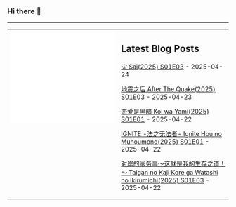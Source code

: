 ### Hi there 👋

<!--
**etng/etng** is a ✨ _special_ ✨ repository because its `README.md` (this file) appears on your GitHub profile.

Here are some ideas to get you started:

- 🔭 I’m currently working on ...
- 🌱 I’m currently learning ...
- 👯 I’m looking to collaborate on ...
- 🤔 I’m looking for help with ...
- 💬 Ask me about ...
- 📫 How to reach me: ...
- 😄 Pronouns: ...
- ⚡ Fun fact: ...
-->


---

<table>
<tr>
<td valign="top" width="50%">
<img src="metrics.svg" alt="Metric" />
</td>
<td valign="top" width="50%">

## Latest Blog Posts
<!-- blog start -->
[灾 Sai(2025) S01E03](http://www.fanxinzhui.com/rr/2616#S01E03) - 2025-04-24

[地震之后 After The Quake(2025) S01E03](http://www.fanxinzhui.com/rr/2617#S01E03) - 2025-04-23

[恋爱是黑暗 Koi wa Yami(2025) S01E01](http://www.fanxinzhui.com/rr/2622#S01E01) - 2025-04-22

[IGNITE -法之无法者- Ignite Hou no Muhoumono(2025) S01E01](http://www.fanxinzhui.com/rr/2621#S01E01) - 2025-04-22

[对岸的家务事～这就是我的生存之道！～ Taigan no Kaji Kore ga Watashi no Ikirumichi(2025) S01E03](http://www.fanxinzhui.com/rr/2615#S01E03) - 2025-04-22
<!-- blog end -->

</td></tr></table>

